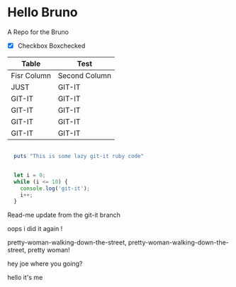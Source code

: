 # Hello Bruno

  A Repo for the Bruno

- [x] Checkbox Boxchecked

| Table | Test |
| ----------- | ----------- |
| Fisr Column | Second Column |
| JUST | GIT-IT |
| GIT-IT | GIT-IT |
| GIT-IT | GIT-IT |
| GIT-IT | GIT-IT |
| GIT-IT | GIT-IT |

```ruby

  puts "This is some lazy git-it ruby code"

```

```javascript

  let i = 0;
  while (i <= 10) {
    console.log('git-it');
    i++;
  }
```

Read-me update from the git-it branch


oops i did it again !

pretty-woman-walking-down-the-street, pretty-woman-walking-down-the-street,
pretty woman!

hey joe where you going?

hello it's me
